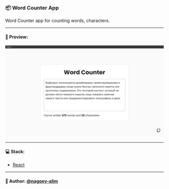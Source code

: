 ### 📦 Word Counter App

Word Counter app for counting words, characters.

---

#### 🌄 Preview:

![App Screenshot](src/assets/images/preview/preview.png)

-----

#### 💻 Stack:

- [React](https://ru.reactjs.org/)

-----
#### 🙌 Author: [@nagoev-alim](https://github.com/nagoev-alim)
